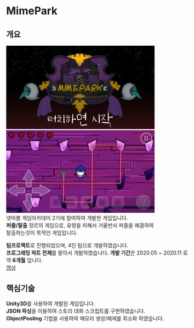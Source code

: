 # MimePark
## 개요
<img src ="/ReadmeIMG/MimePark_Main.PNG" width="400px"></img>   
<img src ="/ReadmeIMG/MimePark_Game.PNG" width="400px"></img>   
넷마블 게임아카데미 2기에 참여하여 개발한 게임입니다.   
**퍼즐/탈출** 장르의 게임으로, 유령을 피해서 거울반사 퍼즐을 해결하여   
탈출하는것이 목적인 게임입니다.

**팀프로젝트**로 진행되었으며, 4인 팀으로 개발하였습니다.   
**프로그래밍 파트 전체**를 맡아서 개발하였습니다.
**개발 기간**은 2020.05 ~ 2020.11 로 약 **6개월** 입니다.     
[영상](https://www.youtube.com/watch?v=VbJTDTyi_pg)

## 핵심기술
**Unity3D**를 사용하여 개발된 게임입니다.   
**JSON 파싱**을 이용하여 스토리 대화 스크립트를 구현하였습니다.   
**ObjectPooling** 기법을 사용하여 매모리 생성/해제를 최소화 하였습니다. 